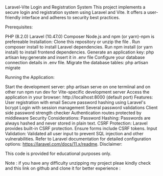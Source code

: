 Laravel-Vite Login and Registration System
This project implements a secure login and registration system using Laravel and Vite. It offers a user-friendly interface and adheres to security best practices.

Prerequisites:

PHP (8.2.0)
Laravel (10.47.0)
Composer
Node.js and npm (or yarn)-npm is prefereable
Installation:
Clone this repository or unzip the file .
Run composer install to install Laravel dependencies.
Run npm install (or yarn install) to install frontend dependencies.
Generate an application key: php artisan key:generate and insert it in .env file
Configure your database connection details in .env file.
Migrate the database tables: php artisan migrate

Running the Application:

Start the development server: php artisan serve on one termiinal and on other run  npm run dev for Vite-specific development server
Access the application in your browser: http://localhost:8000 (default port)
Features:
User registration with email
Secure password hashing using Laravel's bcrypt
Login with session management
Several password validations
Client side password strength checker
Authentication routes protected by middleware
Security Considerations:
Password Hashing: Passwords are always hashed and never stored in plain text.
CSRF Protection: Laravel provides built-in CSRF protection. Ensure forms include CSRF tokens.
Input Validation: Validated all user input to prevent SQL injection and other vulnerabilities.
Refer to Laravel documentation for detailed configuration options: https://laravel.com/docs/11.x/readme.
Disclaimer:

This code is provided for educational purposes only.

Note : if you have any difficulty unzipping my project pleae kindly check and this link on github and clone it for better experience :
